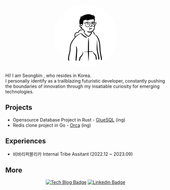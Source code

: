 <p align="center">
  <img src="avatar_2023_rnd.png" alt="Bernie" width="200" style="border-radius: 50%;" />
</p>

Hi! I am Seongbin , who resides in Korea.     
I personally identify as a trailblazing futuristic developer, constantly pushing the boundaries of innovation through my insatiable curiosity for emerging technologies.

<h2>Projects</h2>

- Opensource Database Project in Rust - [GlueSQL](https://github.com/gluesql/gluesql) (ing)   
- Redis clone project in Go - [Orca](https://github.com/0rcastra/Orca) (ing)   

<h2>Experiences</h2>

- 비바리퍼블리카 Internal Tribe Assitant (2022.12 ~ 2023.09)

<h2>More</h2>

<div align="center">
  
[![Tech Blog Badge](http://img.shields.io/badge/-Tech%20blog-000000?style=flat-square&logo=github&link=https://chobobdev.github.io)](https://chobobdev.github.io/blog) [![Linkedin Badge](https://img.shields.io/badge/-LinkedIn-blue?style=flat-square&logo=Linkedin&logoColor=white&link=https://www.linkedin.com/in/seongbin-cho/)](https://www.linkedin.com/in/seongbin-cho/)
  
</div>
